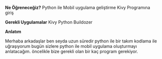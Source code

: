 **Ne Öğreneceğiz?**
Python ile Mobil uygulama geliştirme
Kivy Programına giriş

**Gerekli Uygulamalar**
Kivy
Python
Buildozer


**Anlatım**

Merhaba arkadaşlar ben seyda uzun süredir python ile bir takım kodlama ile uğraşıyorum bugün sizlere python ile mobil uygulama  oluşturmayı anlatacağım. öncelikle bize gerekli olan bir kaç program gerekiyor. 

